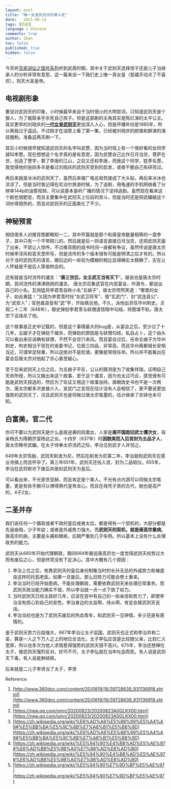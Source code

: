 ```yaml
---
layout: post
title: "唯一女皇武则天的奋斗史"
date:   2021-08-12
tags: [历史]
language : Chinese
comments: true
author: Zhen
toc: false
published: true
hidden: false
---
```

今天听[百家讲坛之国号系列](https://youtu.be/X079R_yyd1A)听到武周时期，其中关于武则天选择侄子还是儿子当继承人的分析非常有意思，这一篇来谈一下我们史上唯一真女皇（慈禧手动点了不喜欢），则天大圣皇帝。

## 电视剧形象
要说对武则天的印象，小时候最早来自于当时很火的大明宫词，只知道武则天是个狠人，为了栽赃亲手杀死自己孩子。但是这部剧的主角其实是陈红演的太平公主。其实更早的刘晓庆的[**一代女皇武则天**](https://youtu.be/BsBW8qHX4Vk)更加深入人心，但是开播年份是1985年，所以离我过于遥远。不过刚才在油管上看了第一集，已经被刘晓庆的颜值和群演的演技圈粉。准备这两天刷一下。

其实小时候很早就知道武则天的名字叫武瞾，因为当时班上有一个很好看的女同学就叫李瞾。现在想想这个名字真的是有意思，因为武瞾自己比作日月当空，菩萨在世，创造了瞾字，篡了李唐的江山，之后又还权李唐，而我这个同学，姓李名瞾。我觉得他的爸妈多半是看过刘晓庆的武则天受到的启发，或者干脆自己有研究过。

再后来就是冰冰的武则天了，虽然后来被广电总局剪接成了大头贴，再后来冰冰也凉凉了。但是当时我记得在尼泊尔旅游时候，为了追剧，用龟速的手机网络看了分辨率144p的油管视频，可以说基本是听广播的情况下坚持追剧。虽然现在看来这个剧也很肥皂，而且主要集中在武则天上位前的宫斗，但是当时还是把武媚娘这个词吵得很热的，而且对武则天的正面美化了不少。

## 神秘预言
相信很多人对推背图都略知一二，其中开篇就是那个和唐皇帝数量相等的一盘李子，其中只有一个不带把儿的。然后就是后一则语言直接日月当空，还把武则天画了出来，不禁让人惊呼。不过推背图的成书时间一直都有争议，虽然传说是唐太宗时候李淳风和袁天罡所写，但是流传的多个版本很有可能是明清之后才有的。所以对于当时武则天的语言，跟后边的一些较为模糊的相比显得确实太精确了，实在让人怀疑是不是后人穿凿附会的。

还有就是当时流传的谶言：“**唐三世后，女主武王当有天下**”。据说也是唐太宗时期，民间流传的沸沸扬扬的谶言。 唐太宗召集武官在内宫宴会，作酒令，都说出自己的小名。瓦岗猛将李君羡自称小名“五娘子”，唐太宗愕然笑道：“哪里的女子，如此勇猛！”又因为李君羡时任“左武卫将军”、值“玄武门”、封“武连县公”、为“武安人”；官邑属县皆有“武”字，开始猜忌他。不久，派他出京任华州刺史。贞观二十二年（648年），御史弹劾李君羡与妖僧道信暗中勾结，将图谋不轨，唐太宗下诏诛杀了他。

这个故事是正史中记载的，但是这个事情最大的bug是，从宴会之后，至少过了十几年，五娘子才在弹劾下被杀，而弹劾的原因是与妖僧勾结，私自占卜，这个由头可以看出来应该确有妖僧，不然不会空穴来风。而且宴会过后，任命五娘子为华州刺史，刺史相当于现在的省委书记，位居三四品，非常高，而且华州离都城长安相当近，可谓举足轻重，所以这绝对不是贬谪，更像是常规任命。所以并不能看出在宴会后唐太宗对他起了杀心甚至疑心。

至于后来武则天上位之后，为五娘子平反，公认的猜测是为了收集祥瑞，证明自己天命所授，所以又搬出来这个故事，至于这个谶言，因为也太过巧合，感觉很有可能是武则天捏造的，然后为了佐证又用这个故事加持。唐朝改史书也不是一次两次，唐太宗都多次直接介入，宣武门之变现在估计没有人会相信了，更不要说更加强势的武则天了，况且武则天也是伺候过唐太宗笔墨的，估计继承了衣钵也未可知。

## 白富美，官二代
你可不要以为武则天是什么底层逆袭的凤凰女，人家是**唐开国勋旧武士彟次女**，母亲杨氏为隋朝宗室杨达之女。十四岁（637年）时**因貌美而入后宫封为五品才人**，唐太宗赐号武媚。在太子侍奉太宗汤药之际，李治见到武才人并悦之。

649年太宗驾崩，武则天削发为尼，然后在削发为尼第二年，李治就和武则天在感业寺搞上而且怀孕了。第三年651年，武则天还俗入宫，封为二品昭仪。655年，李治在武将默许下废后并册封武则天为皇后。

可以看出来，不光家世显赫，而且肯定是个美人。不光有点内涵可以伺候太宗笔墨，更是有些手腕可以博得两代皇帝龙心。而且在母凭子贵的古代，她也是高产的，4子2女。

## 二圣并存
我们说任何一个摄政或者干政的皇后或者太后，都是得有一个契机的，大部分都是先皇崩殂，少子年幼；或者是外戚势力强大。而**武则天的契机，就是唐高宗重病**。唐高宗的病，主要是头痛和眼疾，后期严重到几乎失明。所以基本上没有什么处理政务的能力。

武则天从660年开始代理朝政，期间664年据说唐高宗也一度觉得武则天权势过大而有废后之心，但是终究没有下定决心。其中大概有几个原因：
 1. 李治上位之后，依靠武则天的皇后身份制衡当时的长孙无忌的外戚势力和褚遂良这样的托孤老臣。如果一旦废后，那么旧势力可能会卷土重来。
 2. 李治当时已经开始患病，不能处理朝政，需要依靠武则天来处理日常事务。而武则天政治能力确实不错，所以李治就一点一点下放了权力。
 3. 当时武则天已经主政好几年，应该在宫中有自己的一些亲信和势力了，即使李治没有担心到自己的安危，李治身边的太监啊，侍从啊，肯定会替武则天说话。
 4. 李治当初也是为了武则天废后的热血青年，和武则天一见钟情，多少还是有感情的。

鉴于武则天势力日益强大，667年李治让太子监国，武则天也正式和李治并称二圣，算是一人之下万人之上的地位合法化。太子李弘应该是比较随父亲，比较仁义宽厚，所以也多次为他人求情惹得强势的武则天很不高兴。675年，李治还想禅位太子，被武则天强烈反对。好巧不巧，太子李弘就在当年吐血而死。有人说是武则天下毒，有人说是肺结核。

后来就是二儿子李贤当了太子，李贤

Reference
 1. [http://www.360doc.com/content/20/0819/16/39728639_931136918.shtml](http://www.360doc.com/content/20/0819/16/39728639_931136918.shtml)
 2. [https://new.qq.com/omn/20200823/20200823A0GLKX00.html](https://new.qq.com/omn/20200823/20200823A0GLKX00.html)
 3. [https://zh.wikipedia.org/wiki/%E6%AD%A6%E5%88%99%E5%A4%A9#%E5%BB%BA%E5%9C%8B%E7%A8%B1%E5%B8%9D](https://zh.wikipedia.org/wiki/%E6%AD%A6%E5%88%99%E5%A4%A9#%E5%BB%BA%E5%9C%8B%E7%A8%B1%E5%B8%9D)
 4. [https://zh.wikipedia.org/wiki/%E5%94%90%E4%B8%AD%E5%AE%97#%E6%AD%BB%E5%9B%A0%E7%88%AD%E8%AD%B0](https://zh.wikipedia.org/wiki/%E5%94%90%E4%B8%AD%E5%AE%97#%E6%AD%BB%E5%9B%A0%E7%88%AD%E8%AD%B0)
 5. [https://zh.wikipedia.org/wiki/%E5%94%90%E7%9D%BF%E5%AE%97](https://zh.wikipedia.org/wiki/%E5%94%90%E7%9D%BF%E5%AE%97)


<!--stackedit_data:
eyJoaXN0b3J5IjpbOTU0MjU3NzQwLC0xMTkyMDU2ODg0LC00OT
E2OTcxMDYsLTIwOTYzNzAyMjEsNTI0Njk0NSwtMTczNDczMDI1
LC0xMjU3MTAyMjU3LDE0NTUyNDQsLTE2MDkyNTkzMjUsMTQ1Mz
kwMzAyLDcyMDY5Nzg4LC0xMTg0Njk2MjA3LC0yMDA1MDU5ODI3
LC0xMjMwNjUyMTkxLC0xMzExMDU5MDA2LC0zODYwMjM0NF19
-->